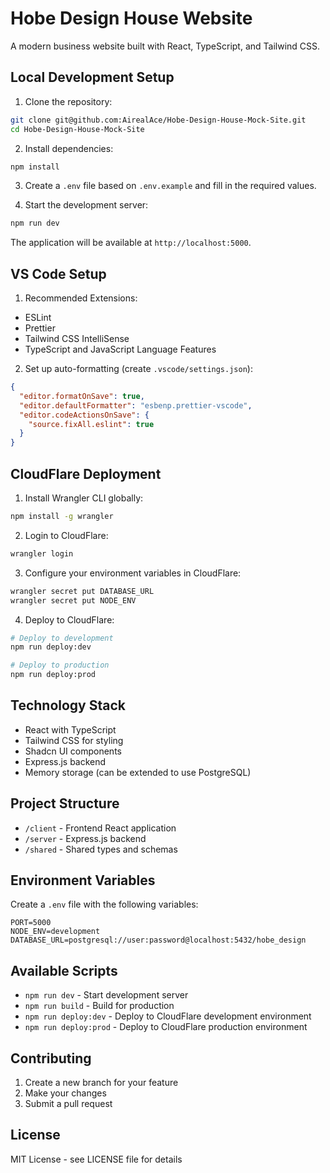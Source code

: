 # Hobe Design House Website

A modern business website built with React, TypeScript, and Tailwind CSS.

## Local Development Setup

1. Clone the repository:
```bash
git clone git@github.com:AirealAce/Hobe-Design-House-Mock-Site.git
cd Hobe-Design-House-Mock-Site
```

2. Install dependencies:
```bash
npm install
```

3. Create a `.env` file based on `.env.example` and fill in the required values.

4. Start the development server:
```bash
npm run dev
```

The application will be available at `http://localhost:5000`.

## VS Code Setup

1. Recommended Extensions:
- ESLint
- Prettier
- Tailwind CSS IntelliSense
- TypeScript and JavaScript Language Features

2. Set up auto-formatting (create `.vscode/settings.json`):
```json
{
  "editor.formatOnSave": true,
  "editor.defaultFormatter": "esbenp.prettier-vscode",
  "editor.codeActionsOnSave": {
    "source.fixAll.eslint": true
  }
}
```

## CloudFlare Deployment

1. Install Wrangler CLI globally:
```bash
npm install -g wrangler
```

2. Login to CloudFlare:
```bash
wrangler login
```

3. Configure your environment variables in CloudFlare:
```bash
wrangler secret put DATABASE_URL
wrangler secret put NODE_ENV
```

4. Deploy to CloudFlare:
```bash
# Deploy to development
npm run deploy:dev

# Deploy to production
npm run deploy:prod
```

## Technology Stack

- React with TypeScript
- Tailwind CSS for styling
- Shadcn UI components
- Express.js backend
- Memory storage (can be extended to use PostgreSQL)

## Project Structure

- `/client` - Frontend React application
- `/server` - Express.js backend
- `/shared` - Shared types and schemas

## Environment Variables

Create a `.env` file with the following variables:

```env
PORT=5000
NODE_ENV=development
DATABASE_URL=postgresql://user:password@localhost:5432/hobe_design
```

## Available Scripts

- `npm run dev` - Start development server
- `npm run build` - Build for production
- `npm run deploy:dev` - Deploy to CloudFlare development environment
- `npm run deploy:prod` - Deploy to CloudFlare production environment

## Contributing

1. Create a new branch for your feature
2. Make your changes
3. Submit a pull request

## License

MIT License - see LICENSE file for details